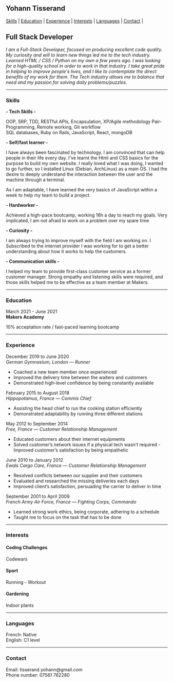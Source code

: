 ## Yohann Tisserand

[Skills](#skills) | [Education](#education) | [Experience](#experience) | [Interests](#interests) | [Languages](#languages) | [Contact](#contact) |

<h2>Full Stack Developer</h2>

<i>I am a Full-Stack Developer, focused on producing excellent code quality. My curiosity and will to learn new things led me to the tech industry. Learned HTML / CSS / Python on my own a few years ago. I was looking for a high-quality school in order to work in that industry. I take great pride in helping to improve people's lives, and I like to contemplate the direct benefits of my work for them. The Tech industry allows me to balance that need and my passion for solving daily problems/puzzles.</i>

***

<h3><a name="skills">Skills</h3>

**- Tech Skills -**</br>

OOP, SRP, TDD, RESTful APIs, Encapsulation, XP/Agile methodology Pair-Programming, Remote working, Git workflow<br>
SQL databases, Ruby on Rails, JavaScript, React, mongoDB

**- Self/fast learner -**</br>

I have always been fascinated by technology. I am convinced that can help people in their life every day. I've learnt the Html and CSS basics for the purpose to build my own website. I really loved what I was doing, I wanted to go further, so I installed Linux (Debian, ArchLinux) as a main OS. I had the desire to deeply understand the interaction between the user and the machine through a terminal.

As I am adaptable, I have learned the very basics of JavaScript within a week to help my team to build a project.

**- Hardworker -**</br>

Achieved a high-pace bootcamp, working 16h a day to reach my goals. Very implicated, I am not afraid to work on a problem over my spare time

**- Curiosity -**</br>

I am always trying to improve myself with the field I am working on.
I Subscribed to the internet provider I was working for to get a better understanding about how it works to help the customers.

**- Communication skills -**</br>

I helped my team to provide first-class customer service as a former customer manager. Strong empathy and listening skills were required, and those skills helped me to be effective as a team member at Makers.

***

<h3><a name="education">Education</h3>

March 2021 - June 2021</br>
**Makers Academy**</br>

10% acceptation rate / fast-paced learning bootcamp

***

<h3><a name="experience">Experience</h3>

December 2019 to June 2020</br>
*German Gymnasium, London — Runner*</br>
- Coached a new team member once experienced
- Improved the delivery time between the waiters and customers
- Demonstrated high-level confidence by being constantly available

February 2015 to August 2018</br>
*Hippopotamus, France — Commis Chief*</br>
- Assisting the head chief to run the cooking station efficiently 
- Demonstrated adaptability by running three different stations

May 2012 to September 2014</br>
*Free, France — Customer Relationship Management*</br>
- Educated customers about their internet equipments
- Solved customer’s network issues if a physical tech wasn’t required - Improved customer’s satisfaction by being empathetic

June 2010 to January 2012</br>
*Ewals Cargo Care, France — Customer Relationship Management*</br>
- Resolved conflicts between our supplier and their customers
- Evaluated and researched the missing deliveries each days
- Improved client’s satisfaction, persuading the carrier to deliver in time

September 2001 to April 2009</br>
*French Army Air Force, France — Fighting Corps, Commando*</br>
- Learned strong work ethics, being corporate, adhering to a schedule
- Taught me to focus on the task that has to be done

***

<h3><a name="interests">Interests</h3>
  
<h4>Coding Challenges</h4>
Codewars

<h4>Sport</h4>
Running - Workout
  
<h4>Gardening</h4>
Indoor plants
  
***  
  
<h3><a name="languages">Languages</h3>
French: Native<br>
English: C1 level
  
***  
  
<h3><a name="contact">Contact</h3>
Email: tisserand.yohann@gmail.com<br>
Phone number: 07561 762280<br>
